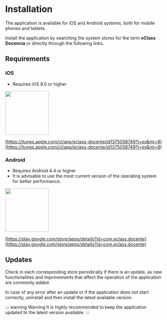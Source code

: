 # Installation

The application is available for iOS and Android systems, both for mobile phones and tablets.

Install the application by searching the system stores for the term **eClass Docencia** or
directly through the following links.

## Requirements

### iOS
* Requires iOS 8.0 or higher

<img src="/guide/ico-appstore.png" width="140"/>

[https://itunes.apple.com/cl/app/eclass-docente/id1375058749?l=es&mt=8](https://itunes.apple.com/cl/app/eclass-docente/id1375058749?l=es&mt=8)

### Android
* Requires Android 4.4 or higher
* It is advisable to use the most current version of the operating system for better performance.

<img src="/guide/ico-googleplay.png" width="140"/>

[https://play.google.com/store/apps/details?id=com.eclass.docente](https://play.google.com/store/apps/details?id=com.eclass.docente)

## Updates
Check in each corresponding store periodically if there is an update, as new functionalities and improvements that affect the operation of the application are commonly added.

In case of any error after an update or if the application does not start correctly, uninstall and then install the latest available version.

::: warning Warning
It is highly recommended to keep the application updated to the latest version available.
:::
